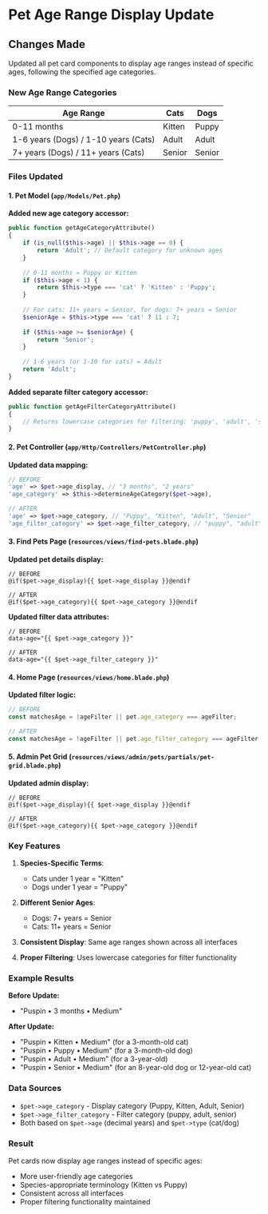 # Pet Age Range Display Update

## Changes Made

Updated all pet card components to display age ranges instead of specific ages, following the specified age categories.

### New Age Range Categories

| Age Range | Cats | Dogs |
|-----------|------|------|
| 0-11 months | Kitten | Puppy |
| 1-6 years (Dogs) / 1-10 years (Cats) | Adult | Adult |
| 7+ years (Dogs) / 11+ years (Cats) | Senior | Senior |

### Files Updated

#### 1. Pet Model (`app/Models/Pet.php`)
**Added new age category accessor:**
```php
public function getAgeCategoryAttribute()
{
    if (is_null($this->age) || $this->age == 0) {
        return 'Adult'; // Default category for unknown ages
    }
    
    // 0-11 months = Puppy or Kitten
    if ($this->age < 1) {
        return $this->type === 'cat' ? 'Kitten' : 'Puppy';
    }
    
    // For cats: 11+ years = Senior, for dogs: 7+ years = Senior
    $seniorAge = $this->type === 'cat' ? 11 : 7;
    
    if ($this->age >= $seniorAge) {
        return 'Senior';
    }
    
    // 1-6 years (or 1-10 for cats) = Adult
    return 'Adult';
}
```

**Added separate filter category accessor:**
```php
public function getAgeFilterCategoryAttribute()
{
    // Returns lowercase categories for filtering: 'puppy', 'adult', 'senior'
}
```

#### 2. Pet Controller (`app/Http/Controllers/PetController.php`)
**Updated data mapping:**
```php
// BEFORE
'age' => $pet->age_display, // "3 months", "2 years"
'age_category' => $this->determineAgeCategory($pet->age),

// AFTER
'age' => $pet->age_category, // "Puppy", "Kitten", "Adult", "Senior"
'age_filter_category' => $pet->age_filter_category, // "puppy", "adult", "senior"
```

#### 3. Find Pets Page (`resources/views/find-pets.blade.php`)
**Updated pet details display:**
```blade
// BEFORE
@if($pet->age_display){{ $pet->age_display }}@endif

// AFTER  
@if($pet->age_category){{ $pet->age_category }}@endif
```

**Updated filter data attributes:**
```blade
// BEFORE
data-age="{{ $pet->age_category }}"

// AFTER
data-age="{{ $pet->age_filter_category }}"
```

#### 4. Home Page (`resources/views/home.blade.php`)
**Updated filter logic:**
```javascript
// BEFORE
const matchesAge = !ageFilter || pet.age_category === ageFilter;

// AFTER
const matchesAge = !ageFilter || pet.age_filter_category === ageFilter;
```

#### 5. Admin Pet Grid (`resources/views/admin/pets/partials/pet-grid.blade.php`)
**Updated admin display:**
```blade
// BEFORE
@if($pet->age_display){{ $pet->age_display }}@endif

// AFTER
@if($pet->age_category){{ $pet->age_category }}@endif
```

### Key Features

1. **Species-Specific Terms**: 
   - Cats under 1 year = "Kitten"
   - Dogs under 1 year = "Puppy"

2. **Different Senior Ages**:
   - Dogs: 7+ years = Senior
   - Cats: 11+ years = Senior

3. **Consistent Display**: Same age ranges shown across all interfaces

4. **Proper Filtering**: Uses lowercase categories for filter functionality

### Example Results

**Before Update:**
- "Puspin • 3 months • Medium" 

**After Update:**
- "Puspin • Kitten • Medium" (for a 3-month-old cat)
- "Puspin • Puppy • Medium" (for a 3-month-old dog)
- "Puspin • Adult • Medium" (for a 3-year-old)
- "Puspin • Senior • Medium" (for an 8-year-old dog or 12-year-old cat)

### Data Sources

- `$pet->age_category` - Display category (Puppy, Kitten, Adult, Senior)
- `$pet->age_filter_category` - Filter category (puppy, adult, senior)
- Both based on `$pet->age` (decimal years) and `$pet->type` (cat/dog)

### Result

Pet cards now display age ranges instead of specific ages:
- More user-friendly age categories
- Species-appropriate terminology (Kitten vs Puppy)
- Consistent across all interfaces
- Proper filtering functionality maintained